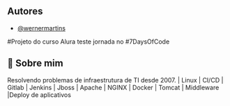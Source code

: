 
## Autores

- [@wernermartins](https://github.com/wernermartins)


#Projeto do curso Alura 
teste
jornada no #7DaysOfCode

## 🚀 Sobre mim
Resolvendo problemas de infraestrutura de TI desde 2007.
| Linux | CI/CD | Gitlab | Jenkins | Jboss | Apache | NGINX |
 Docker | Tomcat | Middleware |Deploy de aplicativos
